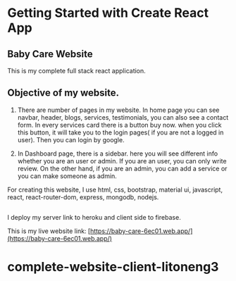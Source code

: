 # Getting Started with Create React App

## Baby Care Website
This is my complete full stack react application. 
## Objective of my website. 

1. There are number of pages in my website. 
In home page you can see navbar, header, blogs, services, testimonials, you can also see a contact form. 
In every services card there is a button buy now. when you click this button, it will take you to the login pages( if you are not a logged in user). Then you can login by google. 

2. In Dashboard page, there is a sidebar. here you will see different info whether you are an user or admin. If you are an user, you can only write review. On the other hand, if you are an admin, you can add a service or you can make someone as admin. 


For creating this website, I use html, css, bootstrap, material ui, javascript, react, react-router-dom, express, mongodb, nodejs. 

##
I deploy my server link to heroku and client side to firebase. 

This is my live website link: [https://baby-care-6ec01.web.app/](https://baby-care-6ec01.web.app/)
# complete-website-client-litoneng3
